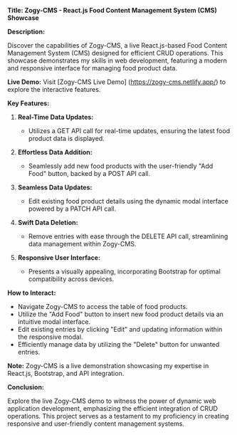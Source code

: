 **Title: Zogy-CMS - React.js Food Content Management System (CMS) Showcase**

**Description:**

Discover the capabilities of Zogy-CMS, a live React.js-based Food Content Management System (CMS) designed for efficient CRUD operations. This showcase demonstrates my skills in web development, featuring a modern and responsive interface for managing food product data.

**Live Demo:**
Visit [Zogy-CMS Live Demo] (https://zogy-cms.netlify.app/) to explore the interactive features.

**Key Features:**

1. **Real-Time Data Updates:**
   - Utilizes a GET API call for real-time updates, ensuring the latest food product data is displayed.

2. **Effortless Data Addition:**
   - Seamlessly add new food products with the user-friendly "Add Food" button, backed by a POST API call.

3. **Seamless Data Updates:**
   - Edit existing food product details using the dynamic modal interface powered by a PATCH API call.

4. **Swift Data Deletion:**
   - Remove entries with ease through the DELETE API call, streamlining data management within Zogy-CMS.

5. **Responsive User Interface:**
   - Presents a visually appealing, incorporating Bootstrap for optimal compatibility across devices.

**How to Interact:**
- Navigate Zogy-CMS to access the table of food products.
- Utilize the "Add Food" button to insert new food product details via an intuitive modal interface.
- Edit existing entries by clicking "Edit" and updating information within the responsive modal.
- Efficiently manage data by utilizing the "Delete" button for unwanted entries.

**Note:** Zogy-CMS is a live demonstration showcasing my expertise in React.js, Bootstrap, and API integration.

**Conclusion:**

Explore the live Zogy-CMS demo to witness the power of dynamic web application development, emphasizing the efficient integration of CRUD operations. This project serves as a testament to my proficiency in creating responsive and user-friendly content management systems.
